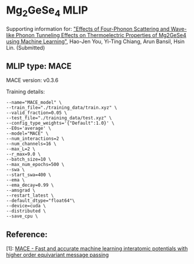 # Mg<sub>2</sub>GeSe<sub>4</sub> MLIP

Supporting information for: ["Effects of Four-Phonon Scattering and Wave-like Phonon Tunneling Effects on Thermoelectric Properties of Mg2GeSe4 using Machine Learning"](https://arxiv.org/abs/2411.10605), Hao-Jen You, Yi-Ting Chiang, Arun Bansil, Hsin Lin. (Submitted)

## MLIP type: MACE
MACE version: v0.3.6

Training details:
```
--name="MACE_model" \
--train_file="./training_data/train.xyz" \
--valid_fraction=0.05 \
--test_file="./training_data/test.xyz" \
--config_type_weights='{"Default":1.0}' \
--E0s='average' \
--model="MACE" \
--num_interactions=2 \
--num_channels=16 \
--max_L=2 \
--r_max=9.0 \
--batch_size=10 \
--max_num_epochs=500 \
--swa \
--start_swa=400 \
--ema \
--ema_decay=0.99 \
--amsgrad \
--restart_latest \
--default_dtype="float64"\
--device=cuda \
--distributed \
--save_cpu \
```

## Reference:
[1]: [MACE - Fast and accurate machine learning interatomic potentials with higher order equivariant message passing](https://github.com/ACEsuit/mace)
